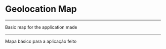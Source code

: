 # Geolocation Map
________________
Basic map for the application made 
_____________________
Mapa básico para a aplicação feito
